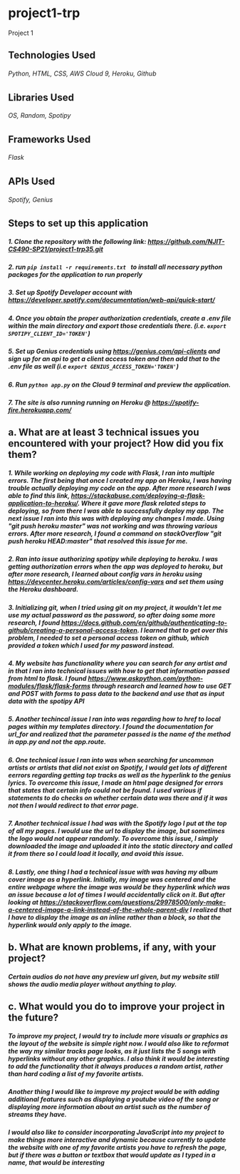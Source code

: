 # project1-trp
Project 1
## Technologies Used
###### Python, HTML, CSS, AWS Cloud 9, Heroku, Github
## Libraries Used
###### OS, Random, Spotipy
## Frameworks Used
###### Flask
## APIs Used
###### Spotify, Genius
## Steps to set up this application
##### 1. Clone the repository with the following link: https://github.com/NJIT-CS490-SP21/project1-trp35.git
##### 2. run ```pip install -r requirements.txt ``` to install all necessary python packages for the application to run properly
##### 3. Set up Spotify Developer account with https://developer.spotify.com/documentation/web-api/quick-start/
##### 4. Once you obtain the proper authorization credentials, create a .env file within the main directory and export those credentials there. (i.e. ```export SPOTIPY_CLIENT_ID='TOKEN'```)
##### 5. Set up Genius credentials using https://genius.com/api-clients and sign up for an api to get a client access token and then add that to the .env file as well (i.e ```export GENIUS_ACCESS_TOKEN='TOKEN'```)
##### 6. Run ```python app.py``` on the Cloud 9 terminal and preview the application.
##### 7. The site is also running running on Heroku @ https://spotify-fire.herokuapp.com/
## a. What are at least 3 technical issues you encountered with your project? How did you fix them?
##### 1. While working on deploying my code with Flask, I ran into multiple errors. The first being that once I created my app on Heroku, I was having trouble actually deploying my code on the app. After more research I was able to find this link, https://stackabuse.com/deploying-a-flask-application-to-heroku/. Where it gave more flask related steps to deploying, so from there I was able to successfully deploy my app. The next issue I ran into this was with deploying any changes I made. Using "git push heroku master" was not working and was throwing various errors. After more research, I found a command on stackOverflow "git push heroku HEAD:master" that resolved this issue for me.
##### 2. Ran into issue authorizing spotipy while deploying to heroku. I was getting authorization errors when the app was deployed to heroku, but after more research, I learned about config vars in heroku using https://devcenter.heroku.com/articles/config-vars and set them using the Heroku dashboard.
##### 3. Initializing git, when I tried using git on my project, it wouldn't let me use my actual password as the password, so after doing some more research, I found https://docs.github.com/en/github/authenticating-to-github/creating-a-personal-access-token. I learned that to get over this problem, I needed to set a personal access token on github, which provided a token which I used for my pasword instead.
##### 4. My website has functionality where you can search for any artist and in that I ran into technical issues with how to get that information passed from html to flask. I found https://www.askpython.com/python-modules/flask/flask-forms through research and learned how to use GET and POST with forms to pass data to the backend and use that as input data with the spotipy API
##### 5. Another techincal issue I ran into was regarding how to href to local pages within my templates directory. I found the documentation for url_for and realized that the parameter passed is the name of the method in app.py and not the app.route.
##### 6. One technical issue I ran into was when searching for uncommon artists or artists that did not exist on Spotify, I would get lots of different eerrors regarding getting top tracks as well as the hyperlink to the genius lyrics. To overcome this issue, I made an html page designed for errors that states that certain info could not be found. I used various if statements to do checks on whether certain data was there and if it was not then I would redirect to that error page.
##### 7. Another technical issue I had was with the Spotify logo I put at the top of all my pages. I would use the url to display the image, but sometimes the logo would not appear randomly. To overcome this issue, I simply downloaded the image and uploaded it into the static directory and called it from there so I could load it locally, and avoid this issue.
##### 8. Lastly, one thing I had a technical issue with was having my album cover image as a hyperlink. Initially, my image was centered and the entire webpage where the image was would be they hyperlink which was an issue because a lot of times I would accidentally click on it. But after looking at https://stackoverflow.com/questions/29978500/only-make-a-centered-image-a-link-instead-of-the-whole-parent-div I realized that I have to display the image as an inline rather than a block, so that the hyperlink would only apply to the image.
## b. What are known problems, if any, with your project? 
##### Certain audios do not have any preview url given, but my website still shows the audio media player without anything to play.
## c. What would you do to improve your project in the future? 
##### To improve my project, I would try to include more visuals or graphics as the layout of the website is simple right now. I would also like to reformat the way my similar tracks page looks, as it just lists the 5 songs with hyperlinks without any other graphics. I also think it would be interesting to add the functionality that it always produces a random artist, rather than hard coding a list of my favorite artists.
##### Another thing I would like to improve my project would be with adding additional features such as displaying a youtube video of the song or displaying more information about an artist such as the number of streams they have.
##### I would also like to consider incorporating JavaScript into my project to make things more interactive and dynamic because currently to update the website with one of my favorite artists you have to refresh the page, but if there was a button or textbox that would update as I typed in a name, that would be interesting
